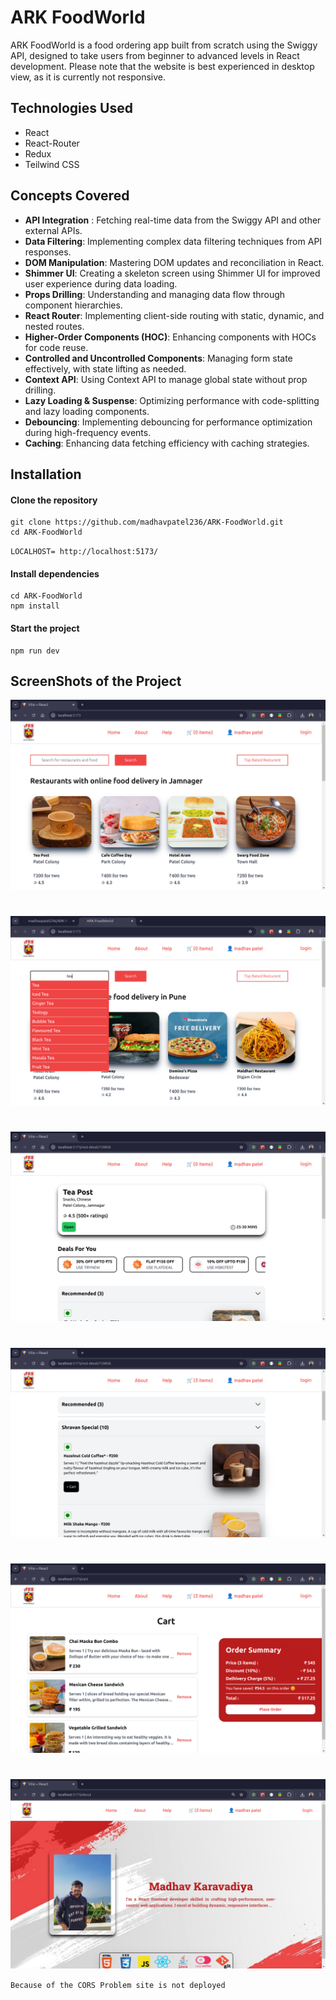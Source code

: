 # ARK FoodWorld

ARK FoodWorld is a food ordering app built from scratch using the Swiggy API, designed to take users from beginner to advanced levels in React development. Please note that the website is best experienced in desktop view, as it is currently not responsive.

## Technologies Used

- React
- React-Router
- Redux
- Teilwind CSS

## Concepts Covered

- **API Integration** : Fetching real-time data from the Swiggy API and other external APIs.
- **Data Filtering**: Implementing complex data filtering techniques from API responses.
- **DOM Manipulation**: Mastering DOM updates and reconciliation in React.
- **Shimmer UI**: Creating a skeleton screen using Shimmer UI for improved user experience      during data loading.
- **Props Drilling**: Understanding and managing data flow through component hierarchies.
- **React Router**: Implementing client-side routing with static, dynamic, and nested routes.
- **Higher-Order Components (HOC)**: Enhancing components with HOCs for code reuse.
- **Controlled and Uncontrolled Components**: Managing form state effectively, with state lifting as needed.
- **Context API**: Using Context API to manage global state without prop drilling.
- **Lazy Loading & Suspense**: Optimizing performance with code-splitting and lazy loading components.
- **Debouncing**: Implementing debouncing for performance optimization during high-frequency events.
- **Caching**: Enhancing data fetching efficiency with caching strategies.
<!-- - Nested Comments: Building complex UIs with N-levels deep nested comments. -->



<!-- ## features:  -->

## Installation

#### Clone the repository

```
git clone https://github.com/madhavpatel236/ARK-FoodWorld.git
cd ARK-FoodWorld
```

`LOCALHOST= http://localhost:5173/`

#### Install dependencies

```
cd ARK-FoodWorld
npm install
```

#### Start the project

```
npm run dev
```

## ScreenShots of the Project

![SS1](./src/img/ScreenShots/one.png)

#

![SS2](./src/img/ScreenShots/two.png)

#

![SS3](./src/img/ScreenShots/three.png)

#

![SS4](./src/img/ScreenShots/four.png)

#

![SS5](./src/img/ScreenShots/five.png)

#

![SS6](./src/img/ScreenShots/six.png)

`Because of the CORS Problem site is not deployed`
